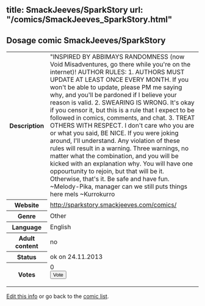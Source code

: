 title: SmackJeeves/SparkStory
url: "/comics/SmackJeeves_SparkStory.html"
---
Dosage comic SmackJeeves/SparkStory
-----------------------------------------

<p id="msg"></p>
<script type="text/javascript">
if (window.location.search === '?edit_info_mail=sent_ok') {
  var elem = document.getElementById("msg");
  elem.innerHTML = 'Edited information sucessfully sent for review, which is usually done daily. Thanks!';
  elem.className = 'ok';
}
</script>
<table class="comicinfo">
<tr>
<th>Description</th><td>&quot;INSPIRED BY ABBIMAYS RANDOMNESS (now Void Misadventures, go there while you're on the internet)! AUTHOR RULES: 1. AUTHORS MUST UPDATE AT LEAST ONCE EVERY MONTH. If you won't be able to update, please PM me saying why, and you'll be pardoned if I believe your reason is valid. 2. SWEARING IS WRONG. It's okay if you censor it, but this is a rule that I expect to be followed in comics, comments, and chat. 3. TREAT OTHERS WITH RESPECT. I don't care who you are or what you said, BE NICE. If you were joking around, I'll understand. Any violation of these rules will result in a warning. Three warnings, no matter what the combination, and you will be kicked with an explanation why. You will have one oppourtunity to rejoin, but that will be it. Otherwise, that's it. Be safe and have fun. ~Melody-Pika, manager can we still puts things here mels ~Kurrokurro</td>
</tr>
<tr>
<th>Website</th><td><a href="http://sparkstory.smackjeeves.com/comics/">http://sparkstory.smackjeeves.com/comics/</a></td>
</tr>
<tr>
<th>Genre</th><td>Other</td>
</tr>
<tr>
<th>Language</th><td>English</td>
</tr>
<tr>
<th>Adult content</th><td>no</td>
</tr>
<tr>
<th>Status</th><td>ok on 24.11.2013</td>
</tr>
<tr>
<th>Votes</th><td>0
<form action="http://gaecounter.appspot.com/count/" method="POST">
<input name="name" type="hidden" value="SmackJeeves_SparkStory"/>
<input name="uid" type="hidden" id="voteuid" value=""/>
<input type="submit" value="Vote"/>
</form>
</td>
</tr>
</table>
<script type="text/javascript">
var ua = navigator.userAgent;
document.getElementById("voteuid").value = ua.replace(/[^a-zA-Z0-9\._:]/g , "_");;
</script>

[Edit this info](SmackJeeves_SparkStory_edit.html) or go back to the [comic list](../comic-index.html).
